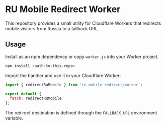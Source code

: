 # RU Mobile Redirect Worker

This repository provides a small utility for Cloudflare Workers that redirects
mobile visitors from Russia to a fallback URL.

## Usage

Install as an npm dependency or copy `worker.js` into your Worker project.

```bash
npm install <path-to-this-repo>
```

Import the handler and use it in your Cloudflare Worker:

```javascript
import { redirectRuMobile } from 'ru-mobile-redirect/worker';

export default {
  fetch: redirectRuMobile
};
```

The redirect destination is defined through the `FALLBACK_URL` environment
variable.

